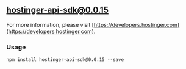 ## hostinger-api-sdk@0.0.15

For more information, please visit [https://developers.hostinger.com](https://developers.hostinger.com).

### Usage

```
npm install hostinger-api-sdk@0.0.15 --save
```

